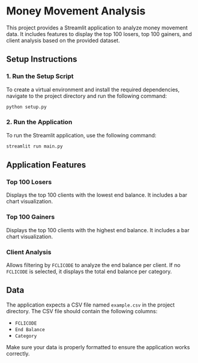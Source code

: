 # Money Movement Analysis

This project provides a Streamlit application to analyze money movement data. It includes features to display the top 100 losers, top 100 gainers, and client analysis based on the provided dataset.

## Setup Instructions

### 1. Run the Setup Script

To create a virtual environment and install the required dependencies, navigate to the project directory and run the following command:

```bash
python setup.py
```

### 2. Run the Application

To run the Streamlit application, use the following command:

```bash
streamlit run main.py
```

## Application Features

### Top 100 Losers

Displays the top 100 clients with the lowest end balance. It includes a bar chart visualization.

### Top 100 Gainers

Displays the top 100 clients with the highest end balance. It includes a bar chart visualization.

### Client Analysis

Allows filtering by `FCLICODE` to analyze the end balance per client. If no `FCLICODE` is selected, it displays the total end balance per category.

## Data

The application expects a CSV file named `example.csv` in the project directory. The CSV file should contain the following columns:
- `FCLICODE`
- `End Balance`
- `Category`

Make sure your data is properly formatted to ensure the application works correctly.